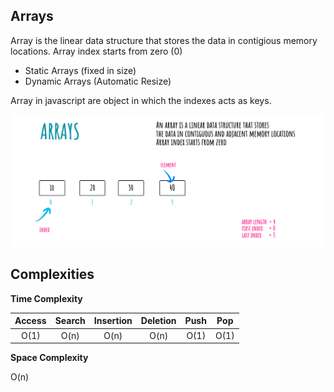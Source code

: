 ******Arrays******
---

Array is the linear data structure that stores the data in contigious memory locations. Array index starts from zero (0)

- Static Arrays (fixed in size)
- Dynamic Arrays (Automatic Resize)

Array in javascript are object in which the indexes acts as keys.

![Alt text](https://github.com/Danish9991/Data-structures-and-Algorithms-/blob/main/data-structure/array/images/arrays.png)

****Complexities****
---

**Time Complexity**

| Access        | Search        | Insertion     | Deletion      | Push          | Pop           |
|:-------------:|:-------------:|:-------------:|:-------------:|:-------------:|:-------------:|
| O(1)          | O(n)          | O(n)          | O(n)          | O(1)          | O(1)          |

**Space Complexity**

O(n)
